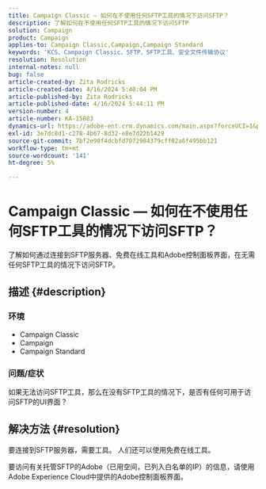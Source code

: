 ```yaml
---
title: Campaign Classic — 如何在不使用任何SFTP工具的情况下访问SFTP？
description: 了解如何在不使用任何SFTP工具的情况下访问SFTP
solution: Campaign
product: Campaign
applies-to: Campaign Classic,Campaign,Campaign Standard
keywords: 'KCS、Campaign Classic、SFTP、SFTP工具、安全文件传输协议'
resolution: Resolution
internal-notes: null
bug: false
article-created-by: Zita Rodricks
article-created-date: 4/16/2024 5:40:04 PM
article-published-by: Zita Rodricks
article-published-date: 4/16/2024 5:44:11 PM
version-number: 4
article-number: KA-15083
dynamics-url: https://adobe-ent.crm.dynamics.com/main.aspx?forceUCI=1&pagetype=entityrecord&etn=knowledgearticle&id=abe68058-18fc-ee11-a1ff-6045bd0065b6
exl-id: 3e7dc8d1-c278-4b67-8d32-e8e7d22b1429
source-git-commit: 7bf2e98f4dcbfd7072984379cff02a6f495bb121
workflow-type: tm+mt
source-wordcount: '141'
ht-degree: 5%

---
```


# Campaign Classic — 如何在不使用任何SFTP工具的情况下访问SFTP？


了解如何通过连接到SFTP服务器、免费在线工具和Adobe控制面板界面，在无需任何SFTP工具的情况下访问SFTP。

## 描述 {#description}


### 环境

- Campaign Classic
- Campaign
- Campaign Standard


### 问题/症状

如果无法访问SFTP工具，那么在没有SFTP工具的情况下，是否有任何可用于访问SFTP的UI界面？




## 解决方法 {#resolution}


要连接到SFTP服务器，需要工具。 人们还可以使用免费在线工具。

要访问有关托管SFTP的Adobe（已用空间，已列入白名单的IP）的信息，请使用Adobe Experience Cloud中提供的Adobe控制面板界面。
